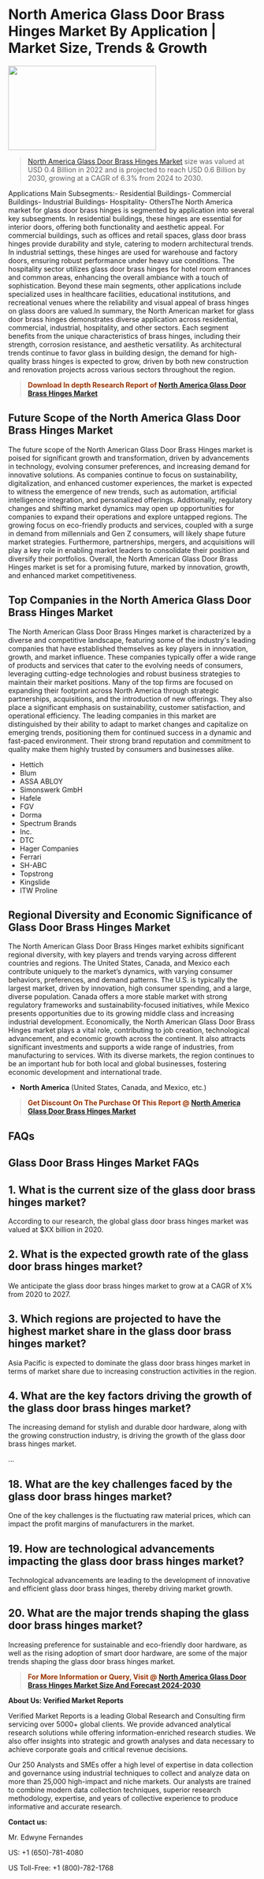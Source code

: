 <p><h1>North America Glass Door Brass Hinges Market By Application | Market Size, Trends & Growth</h1><p><img class="aligncenter size-medium wp-image-105565" src="https://ffe5etoiles.com/wp-content/uploads/2025/01/MST7-300x171.png" alt="" width="300" height="171" /></p><blockquote><p><a href="https://www.verifiedmarketreports.com/download-sample/?rid=538272&utm_source=Github-NA&utm_medium=352" target="_blank">North America Glass Door Brass Hinges Market</a> size was valued at USD 0.4 Billion in 2022 and is projected to reach USD 0.6 Billion by 2030, growing at a CAGR of 6.3% from 2024 to 2030.</p></blockquote>Applications Main Subsegments:- Residential Buildings- Commercial Buildings- Industrial Buildings- Hospitality- OthersThe North America market for glass door brass hinges is segmented by application into several key subsegments. In residential buildings, these hinges are essential for interior doors, offering both functionality and aesthetic appeal. For commercial buildings, such as offices and retail spaces, glass door brass hinges provide durability and style, catering to modern architectural trends. In industrial settings, these hinges are used for warehouse and factory doors, ensuring robust performance under heavy use conditions. The hospitality sector utilizes glass door brass hinges for hotel room entrances and common areas, enhancing the overall ambiance with a touch of sophistication. Beyond these main segments, other applications include specialized uses in healthcare facilities, educational institutions, and recreational venues where the reliability and visual appeal of brass hinges on glass doors are valued.In summary, the North American market for glass door brass hinges demonstrates diverse application across residential, commercial, industrial, hospitality, and other sectors. Each segment benefits from the unique characteristics of brass hinges, including their strength, corrosion resistance, and aesthetic versatility. As architectural trends continue to favor glass in building design, the demand for high-quality brass hinges is expected to grow, driven by both new construction and renovation projects across various sectors throughout the region.</p><blockquote><p><span style="color: #993300;"><strong>Download In depth Research Report of <a href="https://www.verifiedmarketreports.com/download-sample/?rid=538272&utm_source=Github-NA&utm_medium=352">North America Glass Door Brass Hinges Market</a></strong></span></p></blockquote><h2>Future Scope of the North America Glass Door Brass Hinges Market</h2><p>The future scope of the North American Glass Door Brass Hinges market is poised for significant growth and transformation, driven by advancements in technology, evolving consumer preferences, and increasing demand for innovative solutions. As companies continue to focus on sustainability, digitalization, and enhanced customer experiences, the market is expected to witness the emergence of new trends, such as automation, artificial intelligence integration, and personalized offerings. Additionally, regulatory changes and shifting market dynamics may open up opportunities for companies to expand their operations and explore untapped regions. The growing focus on eco-friendly products and services, coupled with a surge in demand from millennials and Gen Z consumers, will likely shape future market strategies. Furthermore, partnerships, mergers, and acquisitions will play a key role in enabling market leaders to consolidate their position and diversify their portfolios. Overall, the North American Glass Door Brass Hinges market is set for a promising future, marked by innovation, growth, and enhanced market competitiveness.</p><h2>Top Companies in the North America Glass Door Brass Hinges Market</h2><p>The North American Glass Door Brass Hinges market is characterized by a diverse and competitive landscape, featuring some of the industry's leading companies that have established themselves as key players in innovation, growth, and market influence. These companies typically offer a wide range of products and services that cater to the evolving needs of consumers, leveraging cutting-edge technologies and robust business strategies to maintain their market positions. Many of the top firms are focused on expanding their footprint across North America through strategic partnerships, acquisitions, and the introduction of new offerings. They also place a significant emphasis on sustainability, customer satisfaction, and operational efficiency. The leading companies in this market are distinguished by their ability to adapt to market changes and capitalize on emerging trends, positioning them for continued success in a dynamic and fast-paced environment. Their strong brand reputation and commitment to quality make them highly trusted by consumers and businesses alike.</p><p><ul><li>Hettich </li><li> Blum </li><li> ASSA ABLOY </li><li> Simonswerk GmbH </li><li> Hafele </li><li> FGV </li><li> Dorma </li><li> Spectrum Brands </li><li> Inc. </li><li> DTC </li><li> Hager Companies </li><li> Ferrari </li><li> SH-ABC </li><li> Topstrong </li><li> Kingslide </li><li> ITW Proline</li></ul></p><h2>Regional Diversity and Economic Significance of Glass Door Brass Hinges Market</h2><p>The North American Glass Door Brass Hinges market exhibits significant regional diversity, with key players and trends varying across different countries and regions. The United States, Canada, and Mexico each contribute uniquely to the market’s dynamics, with varying consumer behaviors, preferences, and demand patterns. The U.S. is typically the largest market, driven by innovation, high consumer spending, and a large, diverse population. Canada offers a more stable market with strong regulatory frameworks and sustainability-focused initiatives, while Mexico presents opportunities due to its growing middle class and increasing industrial development. Economically, the North American Glass Door Brass Hinges market plays a vital role, contributing to job creation, technological advancement, and economic growth across the continent. It also attracts significant investments and supports a wide range of industries, from manufacturing to services. With its diverse markets, the region continues to be an important hub for both local and global businesses, fostering economic development and international trade.</p><ul> <li><strong>North America</strong> (United States, Canada, and Mexico, etc.)</li></ul><blockquote><p><span style="color: #993300;"><strong>Get Discount On The Purchase Of This Report @ <a href="https://www.verifiedmarketreports.com/ask-for-discount/?rid=538272&utm_source=Github-NA&utm_medium=352">North America Glass Door Brass Hinges Market</a></strong></span></p></blockquote><h2>FAQs</h2><p><h2>Glass Door Brass Hinges Market FAQs</h1><h2>1. What is the current size of the glass door brass hinges market?</div><div></h2><p>According to our research, the global glass door brass hinges market was valued at $XX billion in 2020.</p><h2>2. What is the expected growth rate of the glass door brass hinges market?</div><div></h2><p>We anticipate the glass door brass hinges market to grow at a CAGR of X% from 2020 to 2027.</p><h2>3. Which regions are projected to have the highest market share in the glass door brass hinges market?</div><div></h2><p>Asia Pacific is expected to dominate the glass door brass hinges market in terms of market share due to increasing construction activities in the region.</p><h2>4. What are the key factors driving the growth of the glass door brass hinges market?</div><div></h2><p>The increasing demand for stylish and durable door hardware, along with the growing construction industry, is driving the growth of the glass door brass hinges market.</p>...<h2>18. What are the key challenges faced by the glass door brass hinges market?</div><div></h2><p>One of the key challenges is the fluctuating raw material prices, which can impact the profit margins of manufacturers in the market.</p><h2>19. How are technological advancements impacting the glass door brass hinges market?</div><div></h2><p>Technological advancements are leading to the development of innovative and efficient glass door brass hinges, thereby driving market growth.</p><h2>20. What are the major trends shaping the glass door brass hinges market?</div><div></h2><p>Increasing preference for sustainable and eco-friendly door hardware, as well as the rising adoption of smart door hardware, are some of the major trends shaping the glass door brass hinges market.</p></body></html></p><blockquote><p><span style="color: #993300;"><strong>For More Information or Query, Visit @ <a href="https://www.verifiedmarketreports.com/product/glass-door-brass-hinges-market/">North America Glass Door Brass Hinges Market Size And Forecast 2024-2030</a></strong></span></p></blockquote><p><strong>About Us: Verified Market Reports</strong></p><p>Verified Market Reports is a leading Global Research and Consulting firm servicing over 5000+ global clients. We provide advanced analytical research solutions while offering information-enriched research studies. We also offer insights into strategic and growth analyses and data necessary to achieve corporate goals and critical revenue decisions.</p><p>Our 250 Analysts and SMEs offer a high level of expertise in data collection and governance using industrial techniques to collect and analyze data on more than 25,000 high-impact and niche markets. Our analysts are trained to combine modern data collection techniques, superior research methodology, expertise, and years of collective experience to produce informative and accurate research.</p><p><strong>Contact us:</strong></p><p>Mr. Edwyne Fernandes</p><p>US: +1 (650)-781-4080</p><p>US Toll-Free: +1 (800)-782-1768</p>

